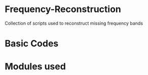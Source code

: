 # Frequency-Reconstruction
Collection of scripts used to reconstruct missing frequency bands

# Basic Codes

# Modules used
